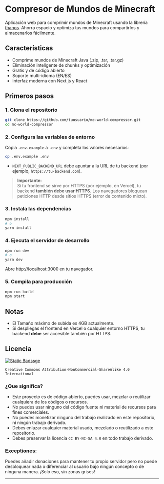 # Compresor de Mundos de Minecraft

Aplicación web para comprimir mundos de Minecraft usando la librería [thanos](https://github.com/aternosorg/thanos). Ahorra espacio y optimiza tus mundos para compartirlos y almacenarlos fácilmente.

## Características

- Comprime mundos de Minecraft Java (.zip, .tar, .tar.gz)
- Eliminación inteligente de chunks y optimización
- Gratis y de código abierto
- Soporte multi-idioma (EN/ES)
- Interfaz moderna con Next.js y React

## Primeros pasos

### 1. Clona el repositorio

```bash
git clone https://github.com/tuusuario/mc-world-compressor.git
cd mc-world-compressor
```

### 2. Configura las variables de entorno

Copia `.env.example` a `.env` y completa los valores necesarios:

```bash
cp .env.example .env
```

- `NEXT_PUBLIC_BACKEND_URL` debe apuntar a la URL de tu backend (por ejemplo, `https://tu-backend.com`).

> **Importante:**  
> Si tu frontend se sirve por HTTPS (por ejemplo, en Vercel), tu backend **también debe usar HTTPS**. Los navegadores bloquean peticiones HTTP desde sitios HTTPS (error de contenido mixto).

### 3. Instala las dependencias

```bash
npm install
# o
yarn install
```

### 4. Ejecuta el servidor de desarrollo

```bash
npm run dev
# o
yarn dev
```

Abre [http://localhost:3000](http://localhost:3000) en tu navegador.

### 5. Compila para producción

```bash
npm run build
npm start
```
## Notas

- El Tamaño máximo de subida es 4GB actualmente.
- Si despliegas el frontend en Vercel o cualquier entorno HTTPS, tu backend **debe** ser accesible también por HTTPS.

## Licencia

[![Static Badssge](https://img.shields.io/badge/CC_BY--NC--SA_4.0-blue?style=for-the-badge&color=gray)](/LICENSE)

`Creative Commons Attribution-NonCommercial-ShareAlike 4.0 International`

### ¿Que significa?

- Este proyecto es de código abierto, puedes usar, mezclar o reutilizar cualquiera de los códigos o recursos.
- No puedes usar ninguno del código fuente ni material de recursos para fines comerciales.
- No puedes monetizar ninguno del trabajo realizado en este repositorio, ni ningún trabajo derivado.
- Debes enlazar cualquier material usado, mezclado o reutilizado a este repositorio.
- Debes preservar la licencia `CC BY-NC-SA 4.0` en todo trabajo derivado.


### Exceptiones:

Puedes añadir donaciones para mantener tu propio servidor pero no puede desbloquear nada o diferenciar al usuario bajo ningún concepto o de ninguna manera. ¡Solo eso, sin zonas grises!

---